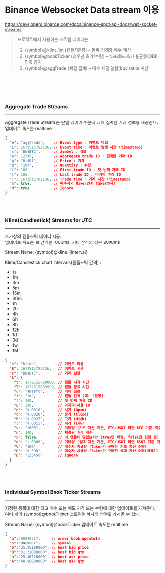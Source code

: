 Binance Websocket Data stream 이용
===========================

https://developers.binance.com/docs/binance-spot-api-docs/web-socket-streams

> 프로젝트에서 사용하는 스트림 데이터는
> 1. {symbol}@kline_1m (캔들/1분봉) – 돌파·거래량 배수 계산
> 2. {symbol}@bookTicker (최우선 호가/수량) – 스프레드·호가 불균형(OBI)·압축 감지
> 3. {symbol}@aggTrade (체결 집계) – 매수 체결 쏠림(buy ratio) 계산

<br> <br> <br> <br>




### Aggregate Trade Streams

--- 
Aggregate Trade Stream 은 단일 테이커 주문에 대해 집계된 거래 정보를 제공한다.   
업데이트 속도는 realtime

```json lines
{
  "e": "aggTrade",    // Event type : 이벤트 타입
  "E": 1672515782136, // Event time : 이벤트 발생 시간 (timestamp)
  "s": "BNBBTC",      // Symbol : 심볼
  "a": 12345,         // Aggregate trade ID : 집계된 거래 ID
  "p": "0.001",       // Price : 가격
  "q": "100",         // Quantity : 수량
  "f": 100,           // First trade ID : 첫 번째 거래 ID
  "l": 105,           // Last trade ID : 마지막 거래 ID
  "T": 1672515782136, // Trade time : 거래 시간 (timestamp)
  "m": true,          // 매수자가 Maker인지 Taker인지?
  "M": true           // Ignore 
}
```


<br> <br>

### Kline(Candlestick) Streams for UTC

---
호가창의 캔들스틱 데이터 제공.  
업데이트 속도는 1s 간격은 1000ms, 기타 간격의 경우 2000ms

Stream Name: {symbol}@kline_{interval}

Kline/Candlestick chart intervals(캔들스틱 간격) :
- 1s
- 1m
- 3m
- 5m
- 15m
- 30m
- 1h
- 2h
- 4h
- 6h
- 8h
- 12h
- 1d
- 3d
- 1w
- 1M

```json lines
{
  "e": "kline",         // 이벤트 타입
  "E": 1672515782136,   // 이벤트 시간
  "s": "BNBBTC",        // 거래 심볼
  "k": {
    "t": 1672515780000, // 캔들 시작 시간
    "T": 1672515839999, // 캔들 종료 시간
    "s": "BNBBTC",      // 거래 심볼
    "i": "1m",          // 캔들 간격 (예: 1분봉)
    "f": 100,           // 첫 번째 체결 ID
    "L": 200,           // 마지막 체결 ID
    "o": "0.0010",      // 시가 (Open)
    "c": "0.0020",      // 종가 (Close)
    "h": "0.0025",      // 고가 (High)
    "l": "0.0015",      // 저가 (Low)
    "v": "1000",        // 거래량 (기초 자산 기준, BTC/USDT 라면 BTC 기준 개수)
    "n": 100,           // 체결된 거래 개수
    "x": false,         // 이 캔들이 닫혔는지? (true면 확정, false면 진행 중)
    "q": "1.0000",      // 거래량 (상대 자산 기준, BTC/USDT 라면 USDT 기준 개수)
    "V": "500",         // 매수자 체결량 (Taker가 구매한 기초 자산 수량)
    "Q": "0.500",       // 매수자 체결량 (Taker가 구매한 상대 자산 수량(금액))
    "B": "123456"       // Ignore
  }
}
```

<br><br>

### Individual Symbol Book Ticker Streams

---

지정된 종목에 대한 최고 매수 또는 매도 가격 또는 수량에 대한 업데이트를 가져온다.  
여러 개의 {symbol}@bookTicker 스트림을 하나의 연결로 가져올 수 있다.

Stream Name: {symbol}@bookTicker
업데이트 속도는 realtime

```json lines
{
  "u":400900217,     // order book updateId
  "s":"BNBUSDT",     // symbol
  "b":"25.35190000", // best bid price
  "B":"31.21000000", // best bid qty
  "a":"25.36520000", // best ask price
  "A":"40.66000000"  // best ask qty
}
```